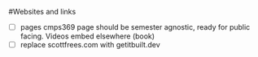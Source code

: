 #Websites and links
- [ ] pages cmps369 page should be semester agnostic, ready for public facing.  Videos embed elsewhere (book)
- [ ] replace scottfrees.com with getitbuilt.dev